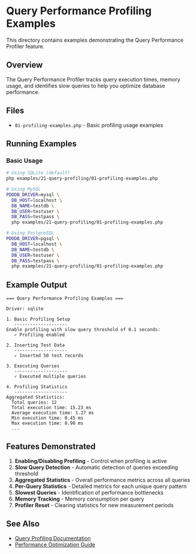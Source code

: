 # Query Performance Profiling Examples

This directory contains examples demonstrating the Query Performance Profiler feature.

## Overview

The Query Performance Profiler tracks query execution times, memory usage, and identifies slow queries to help you optimize database performance.

## Files

- `01-profiling-examples.php` - Basic profiling usage examples

## Running Examples

### Basic Usage

```bash
# Using SQLite (default)
php examples/21-query-profiling/01-profiling-examples.php

# Using MySQL
PDODB_DRIVER=mysql \
  DB_HOST=localhost \
  DB_NAME=testdb \
  DB_USER=testuser \
  DB_PASS=testpass \
  php examples/21-query-profiling/01-profiling-examples.php

# Using PostgreSQL
PDODB_DRIVER=pgsql \
  DB_HOST=localhost \
  DB_NAME=testdb \
  DB_USER=testuser \
  DB_PASS=testpass \
  php examples/21-query-profiling/01-profiling-examples.php
```

## Example Output

```
=== Query Performance Profiling Examples ===

Driver: sqlite

1. Basic Profiling Setup
   --------------------
Enable profiling with slow query threshold of 0.1 seconds:
   ✓ Profiling enabled

2. Inserting Test Data
   --------------------
   ✓ Inserted 50 test records

3. Executing Queries
   --------------------
   ✓ Executed multiple queries

4. Profiling Statistics
   --------------------
Aggregated Statistics:
  Total queries: 12
  Total execution time: 15.23 ms
  Average execution time: 1.27 ms
  Min execution time: 0.45 ms
  Max execution time: 8.90 ms
  ...
```

## Features Demonstrated

1. **Enabling/Disabling Profiling** - Control when profiling is active
2. **Slow Query Detection** - Automatic detection of queries exceeding threshold
3. **Aggregated Statistics** - Overall performance metrics across all queries
4. **Per-Query Statistics** - Detailed metrics for each unique query pattern
5. **Slowest Queries** - Identification of performance bottlenecks
6. **Memory Tracking** - Memory consumption per query
7. **Profiler Reset** - Clearing statistics for new measurement periods

## See Also

- [Query Profiling Documentation](../../documentation/05-advanced-features/query-profiling.md)
- [Performance Optimization Guide](../../documentation/05-advanced-features/)

